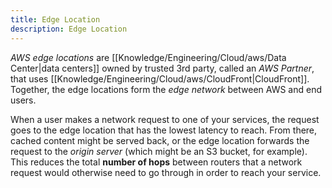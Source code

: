 ```yaml
---
title: Edge Location
description: Edge Location
---
```


*AWS edge locations* are [[Knowledge/Engineering/Cloud/aws/Data Center|data centers]] owned by trusted 3rd party, called an *AWS Partner*, that uses [[Knowledge/Engineering/Cloud/aws/CloudFront|CloudFront]]. Together, the edge locations form the *edge network* between AWS and end users.

When a user makes a network request to one of your services, the request goes to the edge location that has the lowest latency to reach. From there, cached content might be served back, or the edge location forwards the request to the *origin server* (which might be an S3 bucket, for example). This reduces the total **number of hops** between routers that a network request would otherwise need to go through in order to reach your service.
